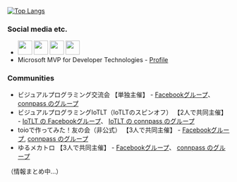 [![Top Langs](https://github-readme-stats.vercel.app/api/top-langs/?username=yo-to&layout=compact&theme=radical)](https://github.com/anuraghazra/github-readme-stats)

### Social media etc.
- [<img src="https://user-images.githubusercontent.com/37477845/94174253-05ab8180-fed0-11ea-8cf6-312bdb610b74.png" width="32px">](https://twitter.com/youtoy)
[<img src="https://user-images.githubusercontent.com/37477845/94174258-06dcae80-fed0-11ea-9d11-b6ef832e54a4.png" width="32px">](https://yo-to.hatenablog.com/)
[<img src="https://user-images.githubusercontent.com/37477845/94174261-06dcae80-fed0-11ea-99d4-cc66d7a91c31.png" width="32px">](https://qiita.com/youtoy)
[<img src="https://user-images.githubusercontent.com/37477845/94176882-b0716f00-fed3-11ea-8254-dbff72e992e2.png" width="32px">](https://speakerdeck.com/you)
- Microsoft MVP for Developer Technologies - [Profile](https://mvp.microsoft.com/en-us/PublicProfile/5004576)

### Communities
- ビジュアルプログラミング交流会 【単独主催】 - [Facebookグループ](https://www.facebook.com/groups/visualprogramming.jp/)、 [connpass のグループ](https://visualprogramming.connpass.com/)
- ビジュアルプログラミングIoTLT（IoTLTのスピンオフ） 【2人で共同主催】 - [IoTLT の Facebookグループ](https://www.facebook.com/groups/IoTLT/)、 [IoTLT の connpass のグループ](https://iotlt.connpass.com/)
- toioで作ってみた！友の会（非公式） 【3人で共同主催】 - [Facebookグループ](https://www.facebook.com/groups/toiotomo/), [connpass のグループ](https://toiotomo.connpass.com/)
- ゆるメカトロ 【3人で共同主催】 - [Facebookグループ](https://www.facebook.com/groups/yurumect/)、 [connpass のグループ](https://yurumect.connpass.com/)

（情報まとめ中...）
